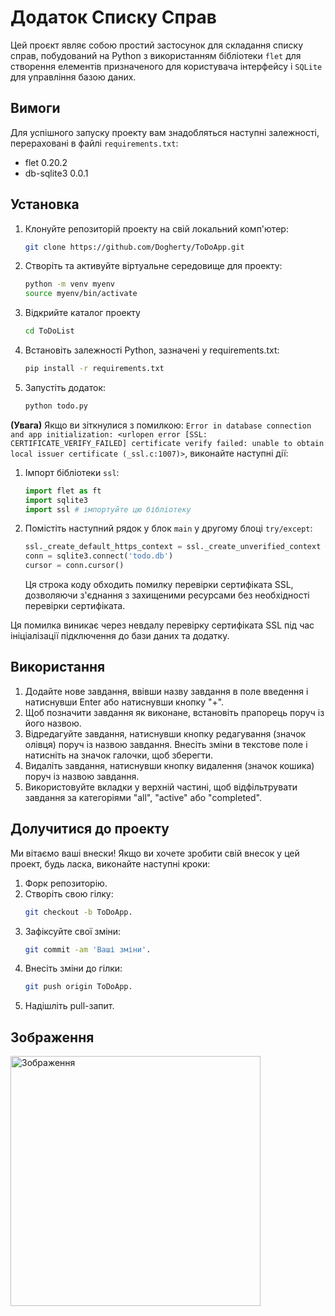 # Додаток Списку Справ

Цей проєкт являє собою простий застосунок для складання списку справ, побудований на Python з використанням бібліотеки `flet` для створення елементів призначеного для користувача інтерфейсу і `SQLite` для управління базою даних.

## Вимоги

Для успішного запуску проекту вам знадобляться наступні залежності, перераховані в файлі `requirements.txt`:

- flet 0.20.2
- db-sqlite3 0.0.1

## Установка

1. Клонуйте репозиторій проекту на свій локальний комп'ютер:
    ```bash
   git clone https://github.com/Dogherty/ToDoApp.git
2. Створіть та активуйте віртуальне середовище для проекту:
    ```bash
   python -m venv myenv
    source myenv/bin/activate

3. Відкрийте каталог проекту
    ```bash
   cd ToDoList

4. Встановіть залежності Python, зазначені у requirements.txt:
   
	```bash
	pip install -r requirements.txt

5. Запустіть додаток:
    ```bash
   python todo.py


<strong>(Увага)</strong> Якщо ви зіткнулися з помилкою: `Error in database connection and app initialization: <urlopen error [SSL: CERTIFICATE_VERIFY_FAILED] certificate verify failed: unable to obtain local issuer certificate (_ssl.c:1007)>`,  виконайте наступні дії:

1. Імпорт бібліотеки `ssl`:
   ```python
   import flet as ft
   import sqlite3
   import ssl # імпортуйте цю бібліотеку

2. Помістіть наступний рядок у блок `main` у другому блоці `try/except`:
   ```python
   ssl._create_default_https_context = ssl._create_unverified_context # додайте цей рядок
   conn = sqlite3.connect('todo.db')
   cursor = conn.cursor()
   ```
	Ця строка коду обходить помилку перевірки сертифіката SSL, дозволяючи з'єднання з захищеними ресурсами без необхідності перевірки сертифіката.

Ця помилка виникає через невдалу перевірку сертифіката SSL під час ініціалізації підключення до бази даних та додатку.

## Використання

1. Додайте нове завдання, ввівши назву завдання в поле введення і натиснувши Enter або натиснувши кнопку "+".
2. Щоб позначити завдання як виконане, встановіть прапорець поруч із його назвою.
3. Відредагуйте завдання, натиснувши кнопку редагування (значок олівця) поруч із назвою завдання. Внесіть зміни в текстове поле і натисніть на значок галочки, щоб зберегти.
4. Видаліть завдання, натиснувши кнопку видалення (значок кошика) поруч із назвою завдання.
5. Використовуйте вкладки у верхній частині, щоб відфільтрувати завдання за категоріями "all", "active" або "completed".

## Долучитися до проекту
Ми вітаємо ваші внески! Якщо ви хочете зробити свій внесок у цей проект, будь ласка, виконайте наступні кроки:

1. Форк репозиторію.
2. Створіть свою гілку: 
   ```bash
   git checkout -b ToDoApp.
3. Зафіксуйте свої зміни: 
   ```bash
   git commit -am 'Ваші зміни'.
4. Внесіть зміни до гілки: 
   ```bash
   git push origin ToDoApp.
5. Надішліть pull-запит.

## Зображення

<img src="https://i.imgur.com/auou5LN.jpeg" alt="Зображення" width="400" height="400">
